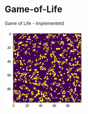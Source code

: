 # Game-of-Life
Game of Life - Implementetd


![alt text](https://github.com/LordNassel/Game-of-Life/blob/master/game%20of%20life.png)
